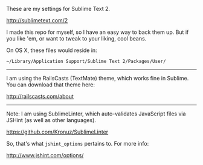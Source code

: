 These are my settings for Sublime Text 2.

http://sublimetext.com/2

I made this repo for myself, so I have an easy way to back them up. But if you like 'em, or want to tweak to your liking, cool beans.

On OS X, these files would reside in:

`~/Library/Application Support/Sublime Text 2/Packages/User/`

---

I am using the RailsCasts (TextMate) theme, which works fine in Sublime. You can download that theme here:

http://railscasts.com/about

---

Note: I am using SublimeLinter, which auto-validates JavaScript files via JSHint (as well as other languages).

https://github.com/Kronuz/SublimeLinter

So, that's what `jshint_options` pertains to. For more info:

http://www.jshint.com/options/